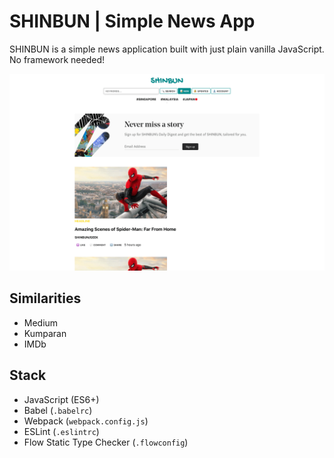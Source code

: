 # SHINBUN | Simple News App

SHINBUN is a simple news application built with just plain vanilla JavaScript. No framework needed!

![Screenshot](./screenshot.png)

## Similarities

- Medium
- Kumparan
- IMDb

## Stack

- JavaScript (ES6+)
- Babel (`.babelrc`)
- Webpack (`webpack.config.js`)
- ESLint (`.eslintrc`)
- Flow Static Type Checker (`.flowconfig`)
